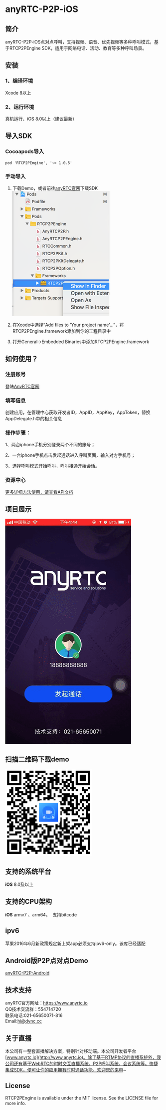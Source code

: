 # anyRTC-P2P-iOS

## 简介
anyRTC-P2P-iOS点对点呼叫，支持视频、语音、优先视频等多种呼叫模式，基于RTCP2PEngine SDK，适用于网络电话、活动、教育等多种呼叫场景。</br>

## 安装
### 1、编译环境
Xcode 8以上</br>

### 2、运行环境
真机运行、iOS 8.0以上（建议最新）

## 导入SDK

### Cocoapods导入
```
pod 'RTCP2PEngine', '~> 1.0.5'
```
### 手动导入

1. 下载Demo，或者前往[anyRTC官网](https://www.anyrtc.io/resoure)下载SDK</br>
![list_directory](/image/list_directory.png)

2. 在Xcode中选择“Add files to 'Your project name'...”，将RTCP2PEngine.framework添加到你的工程目录中</br>

3.  打开General->Embedded Binaries中添加RTCP2PEngine.framework</br>


## 如何使用？

### 注册账号
登陆[AnyRTC官网](https://www.anyrtc.io/)

### 填写信息
创建应用，在管理中心获取开发者ID，AppID，AppKey，AppToken，替换AppDelegate.h中的相关信息

### 操作步骤：
1、两台iphone手机分别登录两个不同的账号；</br>

2、一台iphone手机点击发起通话进入呼叫页面，输入对方手机号；</br>

3、选择呼叫模式开始呼叫，呼叫接通开始会话。</br>

### 资源中心
[更多详细方法使用，请查看API文档](https://www.anyrtc.io/resoure)

## 项目展示
![P2P](/image/P2P.gif)

## 扫描二维码下载demo
![P2P_scan@3x](/image/P2P_scan@3x.png)


## 支持的系统平台
**iOS** 8.0及以上

## 支持的CPU架构
**iOS** armv7 、arm64。  支持bitcode
## ipv6
苹果2016年6月新政策规定新上架app必须支持ipv6-only。该库已经适配
## Android版P2P点对点Demo
[anyRTC-P2P-Android](https://github.com/AnyRTC/anyRTC-P2P-Android)

## 技术支持
anyRTC官方网址：https://www.anyrtc.io </br>
QQ技术交流群：554714720 </br>
联系电话:021-65650071-816 </br>
Email:hi@dync.cc </br>
## 关于直播
本公司有一整套直播解决方案，特别针对移动端。本公司开发者平台[www.anyrtc.io](http://www.anyrtc.io)。除了基于RTMP协议的直播系统外，我公司还有基于WebRTC的时时交互直播系统、P2P呼叫系统、会议系统等。快捷集成SDK，便可让你的应用拥有时时通话功能。欢迎您的来电~
## License

RTCP2PEngine is available under the MIT license. See the LICENSE file for more info.

